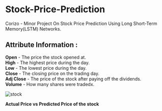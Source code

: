 # Stock-Price-Prediction
Corizo - Minor Project On Stock Price Prediction Using Long Short-Term Memory(LSTM) Networks.

## Attribute Information :

**Open** - The price the stock opened at.<br/>
**High** - The highest price during the day.</br>
**Low** - The lowest price during the day.</br>
**Close** - The closing price on the trading day.</br>
**Adj Close** - The price of the stock after paying off the dividends.</br>
**Volume** - How many shares were tradedx.</br>

![stock](https://user-images.githubusercontent.com/101797651/230879127-ba158c63-5690-4db9-a89e-f4ca9903bd42.png)

   **Actual Price vs Predicted Price of the stock**
